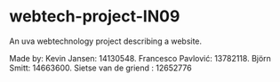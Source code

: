 # webtech-project-IN09
An uva webtechnology project describing a website.

Made by:
Kevin Jansen: 14130548.
Francesco Pavlović: 13782118.
Björn Smitt: 14663600.
Sietse van de griend : 12652776
